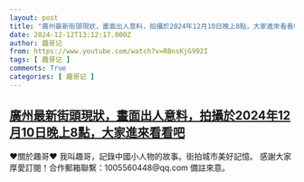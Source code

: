 ```yaml
---
layout: post
title: "廣州最新街頭現狀，畫面出人意料，拍攝於2024年12月10日晚上8點，大家進來看看吧"
date: 2024-12-12T13:12:17.000Z
author: 趣哥记
from: https://www.youtube.com/watch?v=RBnsKjG992I
tags: [ 趣哥记 ]
comments: True
categories: [ 趣哥记 ]
---
```

<!--1734009137000-->
[廣州最新街頭現狀，畫面出人意料，拍攝於2024年12月10日晚上8點，大家進來看看吧](https://www.youtube.com/watch?v=RBnsKjG992I)
------

<div>
♥關於趣哥♥  我叫趣哥，記錄中國小人物的故事。街拍城市美好記憶。  感謝大家厚愛訂閱！合作郵箱聯繫：1005560448@qq.com 備註來意。
</div>
